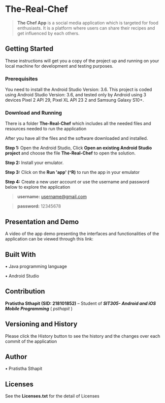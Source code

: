 # The-Real-Chef

> **The Chef App** is a social media application which is targeted for food enthusiasts. It is a platform where users can share their recipes and get influenced by each others.

## Getting Started
These instructions will get you a copy of the project up and running on your local machine for development and testing purposes.


### Prerequisites

You need to install the Android Studio Version: 3.6.
This project is coded using Android Studio Version: 3.6,  and tested only by Android using 3 devices Pixel 2 API 29, Pixel XL API 23 2 and Samsung Galaxy S10+.

### Download and Running

There is a folder **The-Real-Chef**  which includes all the needed files and resources needed to run the application

After you have all the files and the software downloaded and installed.

**Step 1:** Open the Android Studio, Click **Open an existing Android Studio project** and choose the file **The-Real-Chef** to open the solution.

**Step 2:** Install your emulator.

**Step 3:** Click on the **Run 'app' (^R)** to run the app in your emulator

**Step 4:** Create a new user account or use the username and password below to explore the application

  > **username:** username@gmail.com

  > **password:** 12345678


## Presentation and Demo

A video of the app demo presenting the interfaces and functionalities of the application can be viewed through this link:


## Built With

•    Java programming language

•    Android Studio


## Contribution

**Pratistha Sthapit (SID: 218101852)** – Student of **_SIT305- Android and iOS Mobile Programming_** ( _psthapit_ )


## Versioning and History

Please click the History button to see the history and the changes over each commit of the application


## Author

•    Pratistha Sthapit


## Licenses

See the **Licenses.txt** for the detail of Licenses
